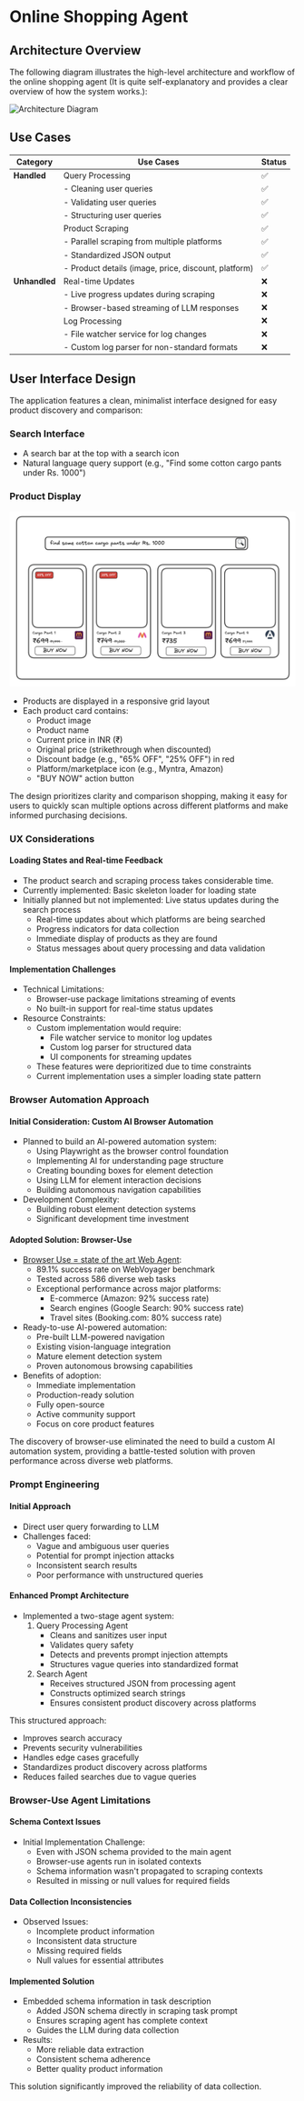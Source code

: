 # Online Shopping Agent

## Architecture Overview

The following diagram illustrates the high-level architecture and workflow of the online shopping agent (It is quite self-explanatory and provides a clear overview of how the system works.):

![Architecture Diagram](./online-shopping-agent.svg)

## Use Cases

| Category | Use Cases | Status |
|----------|-----------|--------|
| **Handled** | Query Processing | ✅ |
| | - Cleaning user queries | ✅ |
| | - Validating user queries | ✅ |
| | - Structuring user queries | ✅ |
| | Product Scraping | ✅ |
| | - Parallel scraping from multiple platforms | ✅ |
| | - Standardized JSON output | ✅ |
| | - Product details (image, price, discount, platform) | ✅ |
| **Unhandled** | Real-time Updates | ❌ |
| | - Live progress updates during scraping | ❌ |
| | - Browser-based streaming of LLM responses | ❌ |
| | Log Processing | ❌ |
| | - File watcher service for log changes | ❌ |
| | - Custom log parser for non-standard formats | ❌ |

## User Interface Design

The application features a clean, minimalist interface designed for easy product discovery and comparison:

### Search Interface
- A search bar at the top with a search icon
- Natural language query support (e.g., "Find some cotton cargo pants under Rs. 1000")

### Product Display
![UI Design Sketch](./online-shopping-agent.png)
- Products are displayed in a responsive grid layout
- Each product card contains:
  - Product image
  - Product name
  - Current price in INR (₹)
  - Original price (strikethrough when discounted)
  - Discount badge (e.g., "65% OFF", "25% OFF") in red
  - Platform/marketplace icon (e.g., Myntra, Amazon)
  - "BUY NOW" action button

The design prioritizes clarity and comparison shopping, making it easy for users to quickly scan multiple options across different platforms and make informed purchasing decisions.

### UX Considerations

#### Loading States and Real-time Feedback
- The product search and scraping process takes considerable time.
- Currently implemented: Basic skeleton loader for loading state
- Initially planned but not implemented: Live status updates during the search process
  - Real-time updates about which platforms are being searched
  - Progress indicators for data collection
  - Immediate display of products as they are found
  - Status messages about query processing and data validation

#### Implementation Challenges
- Technical Limitations:
  - Browser-use package limitations streaming of events
  - No built-in support for real-time status updates
- Resource Constraints:
  - Custom implementation would require:
    - File watcher service to monitor log updates
    - Custom log parser for structured data
    - UI components for streaming updates
  - These features were deprioritized due to time constraints
  - Current implementation uses a simpler loading state pattern

### Browser Automation Approach

#### Initial Consideration: Custom AI Browser Automation
- Planned to build an AI-powered automation system:
  - Using Playwright as the browser control foundation
  - Implementing AI for understanding page structure
  - Creating bounding boxes for element detection
  - Using LLM for element interaction decisions
  - Building autonomous navigation capabilities
- Development Complexity:
  - Building robust element detection systems
  - Significant development time investment

#### Adopted Solution: Browser-Use
- [Browser Use = state of the art Web Agent](https://browser-use.com/posts/sota-technical-report):
  - 89.1% success rate on WebVoyager benchmark
  - Tested across 586 diverse web tasks
  - Exceptional performance across major platforms:
    - E-commerce (Amazon: 92% success rate)
    - Search engines (Google Search: 90% success rate)
    - Travel sites (Booking.com: 80% success rate)
- Ready-to-use AI-powered automation:
  - Pre-built LLM-powered navigation
  - Existing vision-language integration
  - Mature element detection system
  - Proven autonomous browsing capabilities
- Benefits of adoption:
  - Immediate implementation
  - Production-ready solution
  - Fully open-source
  - Active community support
  - Focus on core product features

The discovery of browser-use eliminated the need to build a custom AI automation system, providing a battle-tested solution with proven performance across diverse web platforms.



### Prompt Engineering

#### Initial Approach
- Direct user query forwarding to LLM
- Challenges faced:
  - Vague and ambiguous user queries
  - Potential for prompt injection attacks
  - Inconsistent search results
  - Poor performance with unstructured queries

#### Enhanced Prompt Architecture
- Implemented a two-stage agent system:
  1. Query Processing Agent
     - Cleans and sanitizes user input
     - Validates query safety
     - Detects and prevents prompt injection attempts
     - Structures vague queries into standardized format
  2. Search Agent
     - Receives structured JSON from processing agent
     - Constructs optimized search strings
     - Ensures consistent product discovery across platforms

This structured approach:
- Improves search accuracy
- Prevents security vulnerabilities
- Handles edge cases gracefully
- Standardizes product discovery across platforms
- Reduces failed searches due to vague queries

### Browser-Use Agent Limitations

#### Schema Context Issues
- Initial Implementation Challenge:
  - Even with JSON schema provided to the main agent
  - Browser-use agents run in isolated contexts
  - Schema information wasn't propagated to scraping contexts
  - Resulted in missing or null values for required fields

#### Data Collection Inconsistencies
- Observed Issues:
  - Incomplete product information
  - Inconsistent data structure
  - Missing required fields
  - Null values for essential attributes

#### Implemented Solution
- Embedded schema information in task description
  - Added JSON schema directly in scraping task prompt
  - Ensures scraping agent has complete context
  - Guides the LLM during data collection
- Results:
  - More reliable data extraction
  - Consistent schema adherence
  - Better quality product information

This solution significantly improved the reliability of data collection.

